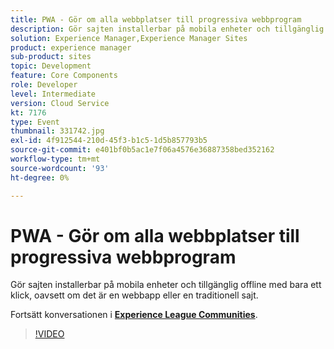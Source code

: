 ```yaml
---
title: PWA - Gör om alla webbplatser till progressiva webbprogram
description: Gör sajten installerbar på mobila enheter och tillgänglig offline med bara ett klick, oavsett om det är en webbapp eller en traditionell sajt. Den här sessionen skapades som en del av Adobe Developers Live Content Event.
solution: Experience Manager,Experience Manager Sites
product: experience manager
sub-product: sites
topic: Development
feature: Core Components
role: Developer
level: Intermediate
version: Cloud Service
kt: 7176
type: Event
thumbnail: 331742.jpg
exl-id: 4f912544-210d-45f3-b1c5-1d5b857793b5
source-git-commit: e401bf0b5ac1e7f06a4576e36887358bed352162
workflow-type: tm+mt
source-wordcount: '93'
ht-degree: 0%

---
```


# PWA - Gör om alla webbplatser till progressiva webbprogram

Gör sajten installerbar på mobila enheter och tillgänglig offline med bara ett klick, oavsett om det är en webbapp eller en traditionell sajt.

Fortsätt konversationen i **[Experience League Communities](https://adobe.ly/36Yd3v6)**.

>[!VIDEO](https://video.tv.adobe.com/v/331742/?quality=12&learn=on&hidetitle=true)
